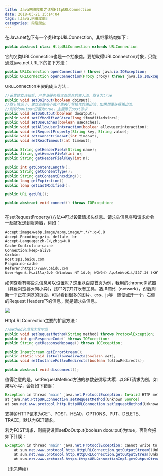 ```yaml
---
title: Java网络爬虫之详解HttpURLConnection
date: 2018-05-21 15:14:04
tags: [Java,网络爬虫]
categories: 网络爬虫
---
```


在Java.net包下有一个类HttpURLConnection，其继承结构如下：

```java
public abstract class HttpURLConnection extends URLConnection
```

它的父类URLConnection也是一个抽象类。要想取得URLConnection对象，只能通过java.net.URL下的如下方法：

```java
public URLConnection openConnection() throws java.io.IOException;
public URLConnection openConnection(Proxy proxy) throws java.io.IOException;
```

<!--more-->

URLConnection主要的成员方法：

```java
//设置建立连接后，产生从服务器读取信息的输入流，默认为true
public void setDoInput(boolean doinput);
//默认情况下，建立连接后不会产生执行写操作的输出流，如果想要获得输出流，
//则将dooutput设置为true，主要用于post请求
public void setDoOutput(boolean dooutput);
public void setIfModifiedSince(long ifmodifiedsince);
public void setUseCaches(boolean usecaches);
public void setAllowUserInteraction(boolean allowuserinteraction);
public void setRequestProperty(String key, String value);
public void setConnectTimeout(int timeout);
public void setReadTimeout(int timeout);

public String getHeaderField(String name);
public String getHeaderField(int n);
public String getHeaderFieldKey(int n);

public int getContentLength();
public String getContentType();
public String getContentEncoding();
public long getExpiration()
public long getLastModified();

public URL getURL();

public abstract void connect() throws IOException;
```



```java

```



在setRequestProperty()方法中可以设置请求头信息。请求头信息将和请求命令一起被发送到服务器，例如：

```html
Accept:image/webp,image/apng,image/*,*/*;q=0.8
Accept-Encoding:gzip, deflate, br
Accept-Language:zh-CN,zh;q=0.8
Cache-Control:no-cache
Connection:keep-alive
Cookie:
Host:sp1.baidu.com
Pragma:no-cache
Referer:https://www.baidu.com
User-Agent:Mozilla/5.0 (Windows NT 10.0; WOW64) AppleWebKit/537.36 (KHTML, like Gecko) Chrome/59.0.3071.115 Safari/537.36
```

如何查看有哪些头信息可以设置呢？这里以百度首页为例，我用的chrome浏览器（其他浏览器大同小异），按F12打开开发者工具，选择网络（network），然后刷新一下正在浏览的页面，可以看到很多的图片、css、js等，随便点开一个，右侧的Request Headers下的信息，就是请求头信息。

![](http://p64uw9x5j.bkt.clouddn.com//image/2018/05/21/20180521162735.png)

HttpURLConnection主要的扩展方法：

```java
//method必须写大写字母
public void setRequestMethod(String method) throws ProtocolException;
public int getResponseCode() throws IOException;
public String getResponseMessage() throws IOException;

public InputStream getErrorStream();
public static void setFollowRedirects(boolean set);
public void setInstanceFollowRedirects(boolean followRedirects);

public abstract void disconnect();
```

值得注意的是，setRequestMethod方法的参数必须写***大写***，以GET请求为例，如果写小写，会报如下错误：

```java
Exception in thread "main" java.net.ProtocolException: Invalid HTTP method: get
at java.net.HttpURLConnection.setRequestMethod(Unknown Source)
at sun.net.www.protocol.http.HttpURLConnection.setRequestMethod(Unknown Source)
```

支持的HTTP请求为GET、POST、HEAD、OPTIONS、PUT、DELETE、TRACE，默认为GET请求。

若为POST请求，则需要设置setDoOutput(boolean dooutput)为true，否则会报如下错误：

```java
Exception in thread "main" java.net.ProtocolException: cannot write to a URLConnection if doOutput=false - call setDoOutput(true)
	at sun.net.www.protocol.http.HttpURLConnection.getOutputStream0(Unknown Source)
	at sun.net.www.protocol.http.HttpURLConnection.getOutputStream(Unknown Source)
	at sun.net.www.protocol.https.HttpsURLConnectionImpl.getOutputStream(Unknown Source)
```

（未完待续）

